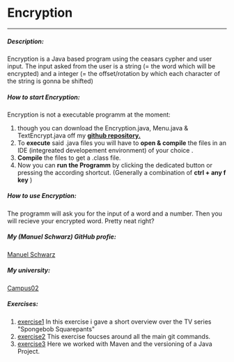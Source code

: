 # Encryption
***
##### Description:
Encryption is a Java based program using the ceasars cypher and user input. The input asked from the user is a string (= the word which will be encrypted) and a integer (= the offset/rotation  by which each character of the string is gonna be shifted)
##### How to start Encryption:
Encryption is not a executable programm at the moment:
1. though you can download the Encryption.java, Menu.java & TextEncrypt.java off my [**github repository.**](https://github.com/dermanuelschwarz/dermanuelschwarz)
2. To **execute** said .java files you will have to **open & compile** the files in an IDE (integreated developement environment) of your choice .
3. **Compile** the files to get a .class file. 
4. Now you can **run the Programm** by clicking the dedicated button or pressing the according shortcut. (Generally a combination of __ctrl + any f key__ )
##### How to use Encryption:
The programm will ask you for the input of a word and a number. Then you will recieve your encrypted word. Pretty neat right?
##### My (Manuel Schwarz) GitHub profie:
[Manuel Schwarz](https://github.com/manuelschwarzBSD)
##### My university:
[Campus02](https://www.campus02.at)
##### Exercises:
1. [exercise1](exercise1.md) In this exercise i gave a short overview over the TV series "Spongebob Squarepants"
2. [exercise2](exercise2.md) This exercise foucses around all the main git commands.
3. [exercise3](exercise3.md) Here we worked with Maven and the versioning of a Java Project.